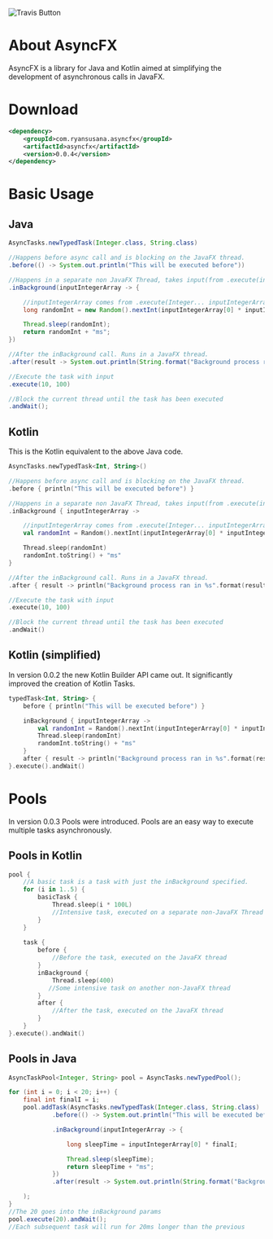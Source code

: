 ![Travis Button](https://travis-ci.org/RyanSusana/AsyncFX.svg?branch=master)

# About AsyncFX
AsyncFX is a library for Java and Kotlin aimed at simplifying the development of asynchronous calls in JavaFX.

# Download
```xml
<dependency>
    <groupId>com.ryansusana.asyncfx</groupId>
    <artifactId>asyncfx</artifactId>
    <version>0.0.4</version>
</dependency>
```
# Basic Usage

## Java
```java
AsyncTasks.newTypedTask(Integer.class, String.class)

//Happens before async call and is blocking on the JavaFX thread.
.before(() -> System.out.println("This will be executed before"))

//Happens in a separate non JavaFX Thread, takes input(from .execute(inputParams))
.inBackground(inputIntegerArray -> {

    //inputIntegerArray comes from .execute(Integer... inputIntegerArray) call
    long randomInt = new Random().nextInt(inputIntegerArray[0] * inputIntegerArray[1]);

    Thread.sleep(randomInt);
    return randomInt + "ms";
})

//After the inBackground call. Runs in a JavaFX thread.
.after(result -> System.out.println(String.format("Background process ran in %s", result)))

//Execute the task with input
.execute(10, 100)

//Block the current thread until the task has been executed
.andWait();

```

## Kotlin
This is the Kotlin equivalent to the above Java code.
```kotlin
AsyncTasks.newTypedTask<Int, String>()

//Happens before async call and is blocking on the JavaFX thread.
.before { println("This will be executed before") }

//Happens in a separate non JavaFX Thread, takes input(from .execute(inputParams))
.inBackground { inputIntegerArray ->

    //inputIntegerArray comes from .execute(Integer... inputIntegerArray) call
    val randomInt = Random().nextInt(inputIntegerArray[0] * inputIntegerArray[1]).toLong()

    Thread.sleep(randomInt)
    randomInt.toString() + "ms"
}

//After the inBackground call. Runs in a JavaFX thread.
.after { result -> println("Background process ran in %s".format(result)) }

//Execute the task with input
.execute(10, 100)

//Block the current thread until the task has been executed
.andWait()
```

## Kotlin (simplified)
In version 0.0.2 the new Kotlin Builder API came out. It significantly improved the creation of Kotlin Tasks.
```kotlin
typedTask<Int, String> {
    before { println("This will be executed before") }

    inBackground { inputIntegerArray ->
        val randomInt = Random().nextInt(inputIntegerArray[0] * inputIntegerArray[1]).toLong()
        Thread.sleep(randomInt)
        randomInt.toString() + "ms"
    }
    after { result -> println("Background process ran in %s".format(result)) }
}.execute().andWait()
```

# Pools
In version 0.0.3 Pools were introduced. Pools are an easy way to execute multiple tasks asynchronously.

## Pools in Kotlin
```kotlin
pool {
    //A basic task is a task with just the inBackground specified.
    for (i in 1..5) {
        basicTask {
            Thread.sleep(i * 100L)
            //Intensive task, executed on a separate non-JavaFX Thread
        }
    }
    
    task {
        before {
            //Before the task, executed on the JavaFX thread
        }
        inBackground {
            Thread.sleep(400)
           //Some intensive task on another non-JavaFX thread
        }
        after {
            //After the task, executed on the JavaFX thread
        }
    }
}.execute().andWait()
```

## Pools in Java
```java
AsyncTaskPool<Integer, String> pool = AsyncTasks.newTypedPool();

for (int i = 0; i < 20; i++) {
    final int finalI = i;
    pool.addTask(AsyncTasks.newTypedTask(Integer.class, String.class)
            .before(() -> System.out.println("This will be executed before"))

            .inBackground(inputIntegerArray -> {

                long sleepTime = inputIntegerArray[0] * finalI;

                Thread.sleep(sleepTime);
                return sleepTime + "ms";
            })
            .after(result -> System.out.println(String.format("Background process ran in %s", result)))

    );
}
//The 20 goes into the inBackground params
pool.execute(20).andWait();
//Each subsequent task will run for 20ms longer than the previous
```